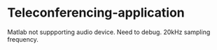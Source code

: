 # Teleconferencing-application
Matlab not suppporting audio device. Need to debug.
20kHz sampling frequency.
